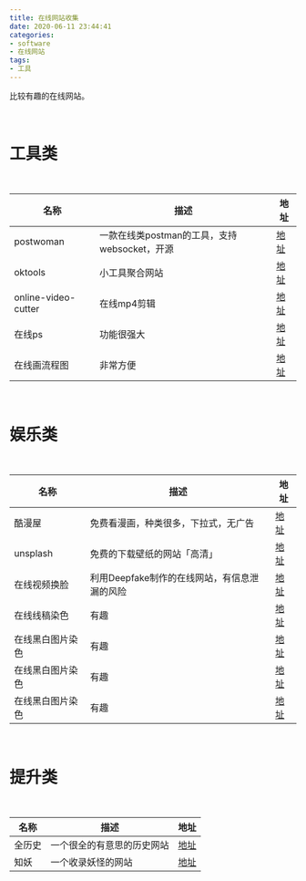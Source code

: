 ```yaml
---
title: 在线网站收集
date: 2020-06-11 23:44:41
categories:
- software
- 在线网站
tags:
- 工具
---
```

比较有趣的在线网站。

<!-- more -->

<br/>

# 工具类

<br/>

|名称|描述|地址|
|---|---|---|
|postwoman|一款在线类postman的工具，支持websocket，开源|[地址](https://postwoman.io/)|
|oktools|小工具聚合网站|[地址](https://oktools.net/)|
|online-video-cutter|在线mp4剪辑|[地址](https://online-video-cutter.com/cn/)|
|在线ps|功能很强大|[地址](https://www.uupoop.com/)|
|在线画流程图|非常方便|[地址](https://www.processon.com/)|

<br/>

# 娱乐类

<br/>

|名称|描述|地址|
|---|---|---|
|酷漫屋|免费看漫画，种类很多，下拉式，无广告|[地址](http://www.kuman5.com/)|
|unsplash|免费的下载壁纸的网站「高清」|[地址](https://unsplash.com/)|
|在线视频换脸|利用Deepfake制作的在线网站，有信息泄漏的风险|[地址](https://myvoiceyourface.com/)|
|在线线稿染色|有趣|[地址](https://petalica-paint.pixiv.dev/index_zh.html)|
|在线黑白图片染色|有趣|[地址](https://colourise.sg/#colorize)|
|在线黑白图片染色|有趣|[地址](https://colorize.cc/)|
|在线黑白图片染色|有趣|[地址](https://demos.algorithmia.com/colorize-photos)|

<br/>

# 提升类

<br/>

|名称|描述|地址|
|---|---|---|
|全历史|一个很全的有意思的历史网站|[地址](https://www.allhistory.com/)|
|知妖|一个收录妖怪的网站|[地址](https://cbaigui.com/)|

